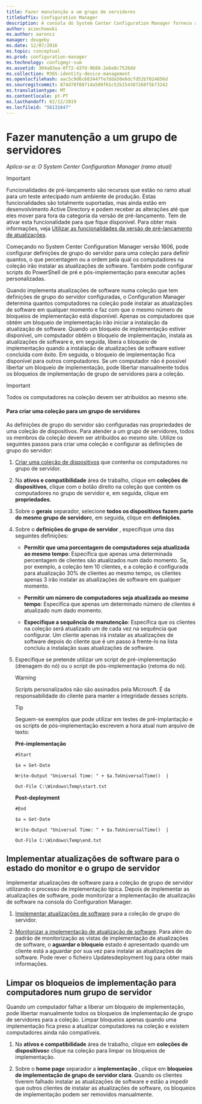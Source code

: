 ```yaml
---
title: Fazer manutenção a um grupo de servidores
titleSuffix: Configuration Manager
description: A consola do System Center Configuration Manager fornece alertas e os Estados para monitorizar as atualizações e a conformidade.
author: aczechowski
ms.author: aaroncz
manager: dougeby
ms.date: 12/07/2016
ms.topic: conceptual
ms.prod: configuration-manager
ms.technology: configmgr-sum
ms.assetid: 304a83ea-0f72-437d-9688-2e6e0c7526dd
ms.collection: M365-identity-device-management
ms.openlocfilehash: aac5c9d6c683447fe7dda50e6dcfd52b7024656d
ms.sourcegitcommit: 874d78f08714a509f61c52b154387268f5b73242
ms.translationtype: MT
ms.contentlocale: pt-PT
ms.lasthandoff: 02/12/2019
ms.locfileid: "56131647"
---
```

# <a name="service-a-server-group"></a>Fazer manutenção a um grupo de servidores

*Aplica-se a: O System Center Configuration Manager (ramo atual)*

>[!IMPORTANT]
>Funcionalidades de pré-lançamento são recursos que estão no ramo atual para um teste antecipado num ambiente de produção. Estas funcionalidades são totalmente suportadas, mas ainda estão em desenvolvimento Active Directory e podem receber as alterações até que eles mover para fora da categoria da versão de pré-lançamento. Tem de ativar esta funcionalidade para que fique disponível. Para obter mais informações, veja [Utilizar as funcionalidades da versão de pré-lançamento de atualizações](https://docs.microsoft.com/sccm/core/servers/manage/install-in-console-updates#bkmk_prerelease).

Começando no System Center Configuration Manager versão 1606, pode configurar definições de grupo do servidor para uma coleção para definir quantos, o que percentagem ou a ordem pela qual os computadores na coleção irão instalar as atualizações de software. Também pode configurar scripts do PowerShell de pré e pós-implementação para executar ações personalizadas.

Quando implementa atualizações de software numa coleção que tem definições de grupo do servidor configuradas, o Configuration Manager determina quantos computadores na coleção pode instalar as atualizações de software em qualquer momento e faz com que o mesmo número de bloqueios de implementação está disponível. Apenas os computadores que obtém um bloqueio de implementação irão iniciar a instalação da atualização de software. Quando um bloqueio de implementação estiver disponível, um computador obtém o bloqueio de implementação, instala as atualizações de software e, em seguida, libera o bloqueio de implementação quando a instalação de atualizações de software estiver concluída com êxito. Em seguida, o bloqueio de implementação fica disponível para outros computadores. Se um computador não é possível libertar um bloqueio de implementação, pode libertar manualmente todos os bloqueios de implementação de grupo de servidores para a coleção.

>[!IMPORTANT]
>Todos os computadores na coleção devem ser atribuídos ao mesmo site.

#### <a name="to-create-a-collection-for-a-server-group"></a>Para criar uma coleção para um grupo de servidores  
As definições de grupo do servidor são configuradas nas propriedades de uma coleção de dispositivos. Para atender a um grupo de servidores, todos os membros da coleção devem ser atribuídos ao mesmo site. Utilize os seguintes passos para criar uma coleção e configurar as definições de grupo do servidor:
1.  [Criar uma coleção de dispositivos](../../core/clients/manage/collections/create-collections.md) que contenha os computadores no grupo de servidor.  

2.  Na **ativos e compatibilidade** área de trabalho, clique em **coleções de dispositivos**, clique com o botão direito na coleção que contém os computadores no grupo de servidor e, em seguida, clique em **propriedades**.  

3.  Sobre o **gerais** separador, selecione **todos os dispositivos fazem parte do mesmo grupo de servidor**e, em seguida, clique em **definições**.  

4.  Sobre o **definições do grupo de servidor** , especifique uma das seguintes definições:  

    -   **Permitir que uma porcentagem de computadores seja atualizada ao mesmo tempo**: Especifica que apenas uma determinada percentagem de clientes são atualizados num dado momento. Se, por exemplo, a coleção tem 10 clientes, e a coleção é configurada para atualização 30% de clientes ao mesmo tempo, os clientes apenas 3 irão instalar as atualizações de software em qualquer momento.  

    -   **Permitir um número de computadores seja atualizada ao mesmo tempo**: Especifica que apenas um determinado número de clientes é atualizado num dado momento.  

    -   **Especifique a sequência de manutenção**: Especifica que os clientes na coleção será atualizado um de cada vez na sequência que configurar. Um cliente apenas irá instalar as atualizações de software depois do cliente que é um passo à frente-lo na lista concluiu a instalação suas atualizações de software.  

5.  Especifique se pretende utilizar um script de pré-implementação (drenagem do nó) ou o script de pós-implementação (retoma do nó).  

    > [!WARNING]
    > Scripts personalizados não são assinados pela Microsoft. É da responsabilidade do cliente para manter a integridade desses scripts.

    > [!TIP]  
    > Seguem-se exemplos que pode utilizar em testes de pré-implantação e os scripts de pós-implementação escrevem a hora atual num arquivo de texto:  
    >   
    >  **Pré-implementação**  
    >   
    >  `#Start`  
    >   
    >  `$a = Get-Date`  
    >   
    >  `Write-Output "Universal Time: " + $a.ToUniversalTime()  |`  
    >   
    >  `Out-File C:\Windows\Temp\start.txt`  
    >   
    >  **Post-deployment**  
    >   
    >  `#End`  
    >   
    >  `$a = Get-Date`  
    >   
    >  `Write-Output "Universal Time: " + $a.ToUniversalTime()  |`  
    >   
    >  `Out-File C:\Windows\Temp\end.txt`  

## <a name="deploy-software-updates-to-the-server-group-and-monitor-status"></a>Implementar atualizações de software para o estado do monitor e o grupo de servidor  
Implementar atualizações de software para a coleção de grupo de servidor utilizando o processo de implementação típica. Depois de implementar as atualizações de software, pode monitorizar a implementação de atualização de software na consola do Configuration Manager.
1.  [Implementar atualizações de software](manually-deploy-software-updates.md) para a coleção de grupo do servidor.   

2.  [Monitorizar a implementação de atualização de software](monitor-software-updates.md). Para além do padrão de monitorização as vistas de implementação de atualizações de software, o **aguardar o bloqueio** estado é apresentado quando um cliente está a aguardar por sua vez para instalar as atualizações de software. Pode rever o ficheiro Updatesdeployment log para obter mais informações.


## <a name="clear-the-deployment-locks-for-computers-in-a-server-group"></a>Limpar os bloqueios de implementação para computadores num grupo de servidor  
Quando um computador falhar a liberar um bloqueio de implementação, pode libertar manualmente todos os bloqueios de implementação de grupo de servidores para a coleção. Limpar bloqueios apenas quando uma implementação fica preso a atualizar computadores na coleção e existem computadores ainda não compatíveis.  
1.  Na **ativos e compatibilidade** área de trabalho, clique em **coleções de dispositivos**e clique na coleção para limpar os bloqueios de implementação.  

2.  Sobre o **home page** separador a **implementação** , clique em **bloqueios de implementação de grupo de servidor clara**. Quando os clientes tiverem falhado instalar as atualizações de software e estão a impedir que outros clientes de instalar as atualizações de software, os bloqueios de implementação podem ser removidos manualmente.  
